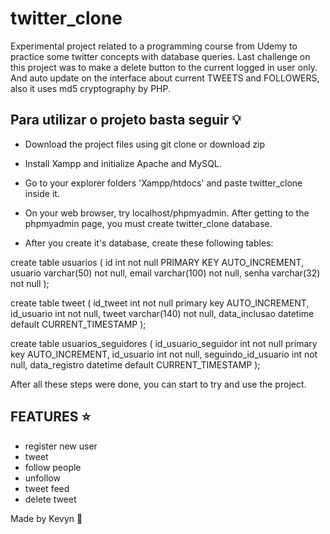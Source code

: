 # twitter_clone
Experimental project related to a programming course from Udemy to practice some twitter concepts with database queries.
Last challenge on this project was to make a delete button to the current logged in user only. And auto update on the interface about
current TWEETS and FOLLOWERS, also it uses md5 cryptography by PHP.


## Para utilizar o projeto basta seguir :bulb:

- Download the project files using git clone or download zip

- Install Xampp and initialize Apache and MySQL.

- Go to your explorer folders 'Xampp/htdocs' and paste twitter_clone inside it.

- On your web browser, try localhost/phpmyadmin. After getting to the phpmyadmin page, you must create twitter_clone database.

- After you create it's database, create these following tables:

create table usuarios (
    id int not null PRIMARY KEY AUTO_INCREMENT,
    usuario varchar(50) not null,
    email varchar(100) not null,
    senha varchar(32) not null
);

create table tweet (
	id_tweet int not null primary key AUTO_INCREMENT,
    id_usuario int not null,
    tweet varchar(140) not null,
    data_inclusao datetime default CURRENT_TIMESTAMP
);

create table usuarios_seguidores (
	id_usuario_seguidor int not null primary key AUTO_INCREMENT,
    id_usuario int not null,
    seguindo_id_usuario int not null,
    data_registro datetime default CURRENT_TIMESTAMP
);

After all these steps were done, you can start to try and use the project.


## FEATURES :star:

- register new user
- tweet
- follow people
- unfollow
- tweet feed
- delete tweet


Made by Kevyn :metal:
